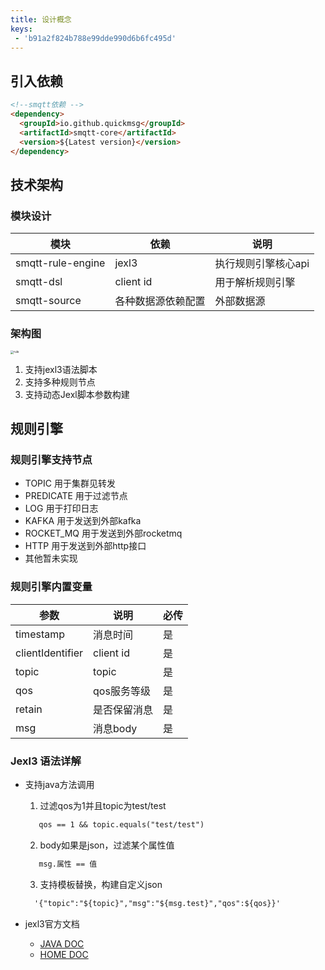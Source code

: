 ```yaml
---
title: 设计概念
keys:
 - 'b91a2f824b788e99dde990d6b6fc495d'
---
```


## 引入依赖

```markdown
<!--smqtt依赖 -->
<dependency>
  <groupId>io.github.quickmsg</groupId>
  <artifactId>smqtt-core</artifactId>
  <version>${Latest version}</version>
</dependency>
```

## 技术架构

### 模块设计

|  模块   | 依赖  | 说明  |
|  ----  | ----  |----  |
| smqtt-rule-engine  | jexl3 |执行规则引擎核心api |
| smqtt-dsl  | client id |用于解析规则引擎  |
| smqtt-source  | 各种数据源依赖配置 |外部数据源 |

### 架构图

<img src="https://gitee.com/eeasy/picbed/raw/master/img/202011/rule.png" alt="rule" style="zoom: 33%;" />

1. 支持jexl3语法脚本
2. 支持多种规则节点
3. 支持动态Jexl脚本参数构建


## 规则引擎

### 规则引擎支持节点
- TOPIC 用于集群见转发
- PREDICATE 用于过滤节点
- LOG 用于打印日志
- KAFKA 用于发送到外部kafka
- ROCKET_MQ 用于发送到外部rocketmq
- HTTP 用于发送到外部http接口
- 其他暂未实现

### 规则引擎内置变量

|  参数   | 说明  | 必传  |
|  ----  | ----  |----  |
| timestamp  | 消息时间 |是 |
| clientIdentifier  | client id |是  |
| topic  | topic |是 |
| qos  | qos服务等级 | 是 |
| retain  | 是否保留消息 | 是 |
| msg  | 消息body | 是 |


### Jexl3 语法详解

- 支持java方法调用
  
   1. 过滤qos为1并且topic为test/test
   ```markdown
      qos == 1 && topic.equals("test/test")
   ```
   2. body如果是json，过滤某个属性值
  ```markdown
     msg.属性 == 值
  ```
   3. 支持模板替换，构建自定义json
   ```markdown
     '{"topic":"${topic}","msg":"${msg.test}","qos":${qos}}'
   ```


- jexl3官方文档

   - [JAVA DOC](http://commons.apache.org/proper/commons-jexl/apidocs/org/apache/commons/jexl3/package-summary.html)
   - [HOME DOC](http://commons.apache.org/proper/commons-jexl/reference/syntax.html)

    